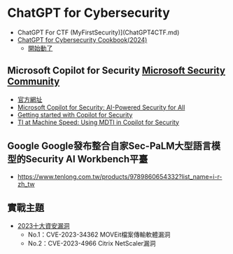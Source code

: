 # ChatGPT for Cybersecurity
- ChatGPT For CTF (MyFirstSecurity)](ChatGPT4CTF.md)
- [ChatGPT for Cybersecurity Cookbook(2024)](https://www.packtpub.com/product/chatgpt-for-cybersecurity-cookbook/9781805124047)
    - [開始動了](ChatGPTHacker.md) 


## Microsoft Copilot for Security [Microsoft Security Community](https://www.youtube.com/@MicrosoftSecurityCommunity)
- [官方網址](https://www.microsoft.com/zh-tw/security/business/ai-machine-learning/microsoft-copilot-security)
- [Microsoft Copilot for Security: AI-Powered Security for All](https://www.youtube.com/watch?v=sNaxv2zflmc)
- [Getting started with Copilot for Security](https://www.youtube.com/watch?v=6qR7PyRMoQ8)
- [TI at Machine Speed: Using MDTI in Copilot for Security](https://www.youtube.com/watch?v=tdZ6UivzrTQ)

## Google Google發布整合自家Sec-PaLM大型語言模型的Security AI Workbench平臺
- https://www.tenlong.com.tw/products/9789860654332?list_name=i-r-zh_tw
## 實戰主題
- [2023十大資安漏洞](https://www.ithome.com.tw/article/162080)
  - No.1：CVE-2023-34362 MOVEit檔案傳輸軟體漏洞
  - No.2：CVE-2023-4966 Citrix NetScaler漏洞
